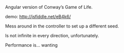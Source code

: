 Angular version of Conway’s Game of Life.

demo: http://jsfiddle.net/eB4k6/

Mess around in the controller to set up a different seed.

Is not infinite in every direction, unfortunately.

Performance is… wanting
